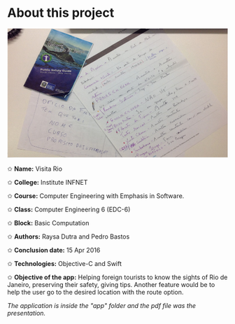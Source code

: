 # About this project

![image with the inspiration of the project.](https://github.com/hi-hi-ray/college-term-papers/blob/master/src/college-imgs-readme/Basic%20Computation.png)

✩ **Name:** Visita Rio 

✩ **College:** Institute INFNET

✩ **Course:** Computer Engineering with Emphasis in Software.

✩ **Class:** Computer Engineering 6 (EDC-6)

✩ **Block:** Basic Computation

✩ **Authors:** Raysa Dutra and Pedro Bastos

✩ **Conclusion date:** 15 Apr 2016

✩ **Technologies:** Objective-C and Swift

✩ **Objective of the app:** Helping foreign tourists to know the sights of Rio de Janeiro, preserving their safety, giving tips. Another feature would be to help the user go to the desired location with the route option.


_The application is inside the "app" folder and the pdf file was the presentation._
